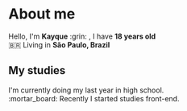 <h1>About me</h1>
Hello, I'm <strong>Kayque</strong> :grin: , I have <strong>18 years old</strong></br>
🇧🇷 Living in <strong>São Paulo, Brazil</strong> </br>


<h2>My studies</h2>
I'm currently doing my last year in high school.</br>
:mortar_board: Recently I started studies front-end.
